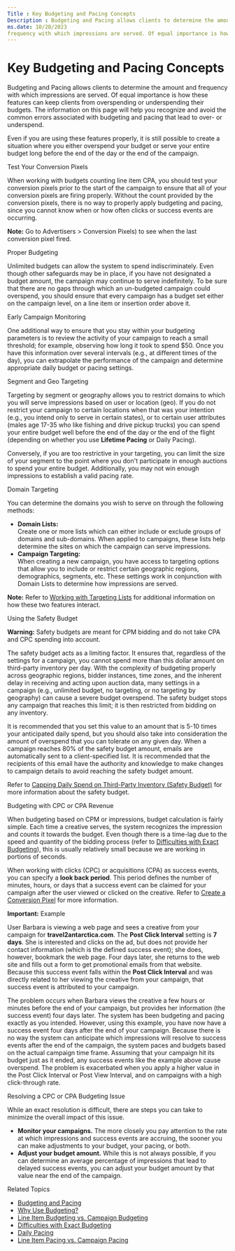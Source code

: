 ```yaml
---
Title : Key Budgeting and Pacing Concepts
Description : Budgeting and Pacing allows clients to determine the amount and
ms.date: 10/28/2023
frequency with which impressions are served. Of equal importance is how
---
```



# Key Budgeting and Pacing Concepts



Budgeting and Pacing allows clients to determine the amount and
frequency with which impressions are served. Of equal importance is how
these features can keep clients from overspending or underspending their
budgets. The information on this page will help you recognize and avoid
the common errors associated with budgeting and pacing that lead to
over- or underspend.

Even if you are using these features properly, it is still possible to
create a situation where you either overspend your budget or serve your
entire budget long before the end of the day or the end of the campaign.

Test Your Conversion Pixels

When working with budgets counting line item CPA, you should test your
conversion pixels prior to the start of the campaign to ensure that all
of your conversion pixels are firing properly. Without the count
provided by the conversion pixels, there is no way to properly apply
budgeting and pacing, since you cannot know when or how often clicks or
success events are occurring.



<b>Note:</b> Go to
Advertisers
 \>  Conversion Pixels)
to see when the last conversion pixel fired.



Proper Budgeting

Unlimited budgets can allow the system to spend indiscriminately. Even
though other safeguards may be in place, if you have not designated a
budget amount, the campaign may continue to serve indefinitely. To be
sure that there are no gaps through which an un-budgeted campaign could
overspend, you should ensure that every campaign has a budget set either
on the campaign level, on a line item or insertion order above it.

Early Campaign Monitoring

One additional way to ensure that you stay within your budgeting
parameters is to review the activity of your campaign to reach a small
threshold; for example, observing how long it took to spend $50. Once
you have this information over several intervals (e.g., at different
times of the day), you can extrapolate the performance of the campaign
and determine appropriate daily budget or pacing settings.

Segment and Geo Targeting

Targeting by segment or geography allows you to restrict domains to
which you will serve impressions based on user or location (geo). If you
do not restrict your campaign to certain locations when that was your
intention (e.g., you intend only to serve in certain states), or to
certain user attributes (males age 17-35 who like fishing and drive
pickup trucks) you can spend your entire budget well before the end of
the day or the end of the flight (depending on whether you use
**Lifetime Pacing** or Daily Pacing).

Conversely, if you are too restrictive in your targeting, you can limit
the size of your segment to the point where you don't participate in
enough auctions to spend your entire budget. Additionally, you may not
win enough impressions to establish a valid pacing rate.

Domain Targeting

You can determine the domains you wish to serve on through the following
methods:

- **Domain Lists:**  
  Create one or more lists which can either include or exclude groups of
  domains and sub-domains. When applied to campaigns, these lists help
  determine the sites on which the campaign can serve impressions.
- **Campaign Targeting:**  
  When creating a new campaign, you have access to targeting options
  that allow you to include or restrict certain geographic regions,
  demographics, segments, etc. These settings work in conjunction with
  Domain Lists to determine how impressions are served.



<b>Note:</b> Refer to
<a href="working-with-targeting-lists.md" class="xref">Working with
Targeting Lists</a> for additional information on how these two features
interact.



Using the Safety Budget



<b>Warning:</b> Safety budgets are meant for
CPM bidding and do not take CPA and CPC spending into account.



The safety budget acts as a limiting factor. It ensures that, regardless
of the settings for a campaign, you cannot spend more than this dollar
amount on third-party inventory per day. With the complexity of
budgeting properly across geographic regions, bidder instances, time
zones, and the inherent delay in receiving and acting upon auction data,
many settings in a campaign (e.g., unlimited budget, no targeting, or no
targeting by geography) can cause a severe budget overspend. The safety
budget stops any campaign that reaches this limit; it is then restricted
from bidding on any inventory.

It is recommended that you set this value to an amount that is 5-10
times your anticipated daily spend, but you should also take into
consideration the amount of overspend that you can tolerate on any given
day. When a campaign reaches 80% of the safety budget amount, emails are
automatically sent to a client-specified list. It is recommended that
the recipients of this email have the authority and knowledge to make
changes to campaign details to avoid reaching the safety budget amount.

Refer to <a
href="capping-daily-spend-on-third-party-inventory-safety-budget.md"
class="xref">Capping Daily Spend on Third-Party Inventory (Safety
Budget)</a> for more information about the safety budget.

Budgeting with CPC or CPA Revenue

When budgeting based on CPM or impressions, budget calculation is fairly
simple. Each time a creative serves, the system recognizes the
impression and counts it towards the budget. Even though there is a
time-lag due to the speed and quantity of the bidding process (refer to
<a href="difficulties-with-exact-budgeting.md"
class="xref">Difficulties with Exact Budgeting</a>), this is usually
relatively small because we are working in portions of seconds.

When working with clicks (CPC) or acquisitions (CPA) as success events,
you can specify a **look back period**. This period defines the number
of minutes, hours, or days that a success event can be claimed for your
campaign after the user viewed or clicked on the creative. Refer to
<a href="create-a-conversion-pixel.md" class="xref">Create a
Conversion Pixel</a> for more information.



<b>Important:</b> Example

User Barbara is viewing a web page and sees a creative from your
campaign for **travel2antarctica.com**. The **Post Click Interval**
setting is **7 days**. She is interested and clicks on the ad, but does
not provide her contact information (which is the defined success
event); she does, however, bookmark the web page. Four days later, she
returns to the web site and fills out a form to get promotional emails
from that website. Because this success event falls within the **Post
Click Interval** and was directly related to her viewing the creative
from your campaign, that success event is attributed to your campaign.

The problem occurs when Barbara views the creative a few hours or
minutes before the end of your campaign, but provides her information
(the success event) four days later. The system has been budgeting and
pacing exactly as you intended. However, using this example, you have
now have a success event four days after the end of your campaign.
Because there is no way the system can anticipate which impressions will
resolve to success events after the end of the campaign, the system
paces and budgets based on the actual campaign time frame. Assuming that
your campaign hit its budget just as it ended, any success events like
the example above cause overspend. The problem is exacerbated when you
apply a higher value in the Post Click Interval or Post View Interval,
and on campaigns with a high click-through rate.



Resolving a CPC or CPA Budgeting Issue

While an exact resolution is difficult, there are steps you can take to
minimize the overall impact of this issue.

- **Monitor your campaigns.** The more closely you pay attention to the
  rate at which impressions and success events are accruing, the sooner
  you can make adjustments to your budget, your pacing, or both.
- **Adjust your budget amount.** While this is not always possible, if
  you can determine an average percentage of impressions that lead to
  delayed success events, you can adjust your budget amount by that
  value near the end of the campaign.

Related Topics

- <a href="budgeting-and-pacing.md" class="xref">Budgeting and
  Pacing</a>
- <a href="why-use-budgeting.md" class="xref">Why Use Budgeting?</a>
- <a href="line-item-budgeting-vs-campaign-budgeting.md"
  class="xref">Line Item Budgeting vs. Campaign Budgeting</a>
- <a href="difficulties-with-exact-budgeting.md"
  class="xref">Difficulties with Exact Budgeting</a>
- <a href="daily-pacing.md" class="xref">Daily Pacing</a>
- <a href="line-item-pacing-vs-campaign-pacing.md" class="xref">Line
  Item Pacing vs. Campaign Pacing</a>




